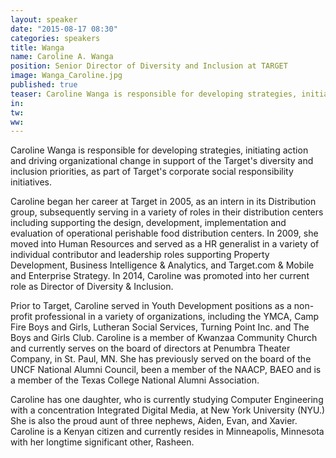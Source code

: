 ```yaml
---
layout: speaker
date: "2015-08-17 08:30"
categories: speakers
title: Wanga
name: Caroline A. Wanga 
position: Senior Director of Diversity and Inclusion at TARGET
image: Wanga_Caroline.jpg
published: true
teaser: Caroline Wanga is responsible for developing strategies, initiating action and driving organizational change in support of the Target's diversity and inclusion priorities, as part of Target's corporate social responsibility initiatives.
in:
tw:
ww: 
---
```

Caroline Wanga is responsible for developing strategies, initiating action and driving organizational change in support of the Target's diversity and inclusion priorities, as part of Target's corporate social responsibility initiatives.

Caroline began her career at Target in 2005, as an intern in its Distribution group, subsequently serving in a variety of roles in their distribution centers including supporting the design, development, implementation and evaluation of operational perishable food distribution centers. In 2009, she moved into Human Resources and served as a HR generalist in a variety of individual contributor and leadership roles supporting Property Development, Business Intelligence & Analytics, and Target.com & Mobile and Enterprise Strategy. In 2014, Caroline was promoted into her current role as Director of Diversity & Inclusion.

Prior to Target, Caroline served in Youth Development positions as a non-profit professional in a variety of organizations, including the YMCA, Camp Fire Boys and Girls, Lutheran Social Services, Turning Point Inc. and The Boys and Girls Club. Caroline is a member of Kwanzaa Community Church and currently serves on the board of directors at Penumbra Theater Company, in St. Paul, MN. She has previously served on the board of the UNCF National Alumni Council, been a member of the NAACP, BAEO and is a member of the Texas College National Alumni Association.

Caroline has one daughter, who is currently studying Computer Engineering with a concentration Integrated Digital Media, at New York University (NYU.) She is also the proud aunt of three nephews, Aiden, Evan, and Xavier. Caroline is a Kenyan citizen and currently resides in Minneapolis, Minnesota with her longtime significant other, Rasheen.